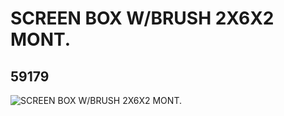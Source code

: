 # SCREEN BOX W/BRUSH 2X6X2 MONT.
## 59179
![SCREEN BOX W/BRUSH 2X6X2 MONT.](https://lc-www-live-s.legocdn.com/media/bricks/5/2/4561330.jpg)